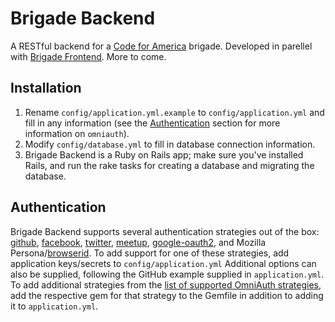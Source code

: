 Brigade Backend
===============

A RESTful backend for a [Code for America](http://www.codeforamerica.org) brigade. Developed in parellel with [Brigade Frontend](https://github.com/codeforboston/brigade_frontend/). More to come.

Installation
------------

1. Rename `config/application.yml.example` to `config/application.yml` and fill in any information (see the [Authentication](#authentication) section for more information on `omniauth`).
2. Modify `config/database.yml` to fill in database connection information.
3. Brigade Backend is a Ruby on Rails app; make sure you've installed Rails, and run the rake tasks for creating a database and migrating the database.


Authentication
--------------

Brigade Backend supports several authentication strategies out of the box: [github](https://github.com/intridea/omniauth-github), [facebook](https://github.com/mkdynamic/omniauth-facebook), [twitter](https://github.com/arunagw/omniauth-twitter), [meetup](https://github.com/tapster/omniauth-meetup), [google-oauth2](https://github.com/zquestz/omniauth-google-oauth2), and Mozilla Persona/[browserid](https://github.com/intridea/omniauth-browserid). To add support for one of these strategies, add application keys/secrets to `config/application.yml` Additional options can also be supplied, following the GitHub example supplied in `application.yml`. To add additional strategies from the [list of supported OmniAuth strategies](https://github.com/intridea/omniauth/wiki/List-of-Strategies), add the respective gem for that strategy to the Gemfile in addition to adding it to `application.yml`.
